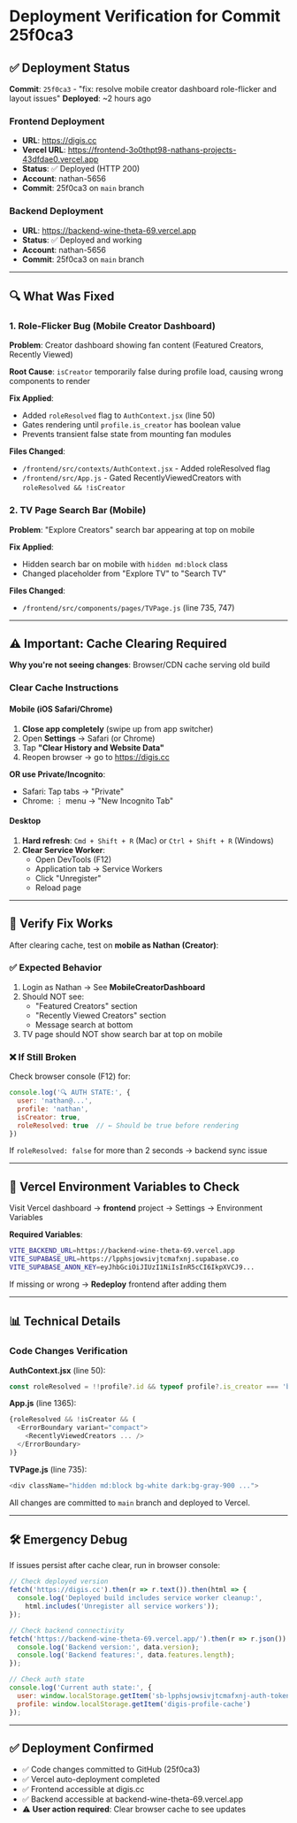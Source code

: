 # Deployment Verification for Commit 25f0ca3

## ✅ Deployment Status

**Commit**: `25f0ca3` - "fix: resolve mobile creator dashboard role-flicker and layout issues"
**Deployed**: ~2 hours ago

### Frontend Deployment
- **URL**: https://digis.cc
- **Vercel URL**: https://frontend-3o0thpt98-nathans-projects-43dfdae0.vercel.app
- **Status**: ✅ Deployed (HTTP 200)
- **Account**: nathan-5656
- **Commit**: 25f0ca3 on `main` branch

### Backend Deployment
- **URL**: https://backend-wine-theta-69.vercel.app
- **Status**: ✅ Deployed and working
- **Account**: nathan-5656
- **Commit**: 25f0ca3 on `main` branch

---

## 🔍 What Was Fixed

### 1. Role-Flicker Bug (Mobile Creator Dashboard)
**Problem**: Creator dashboard showing fan content (Featured Creators, Recently Viewed)

**Root Cause**: `isCreator` temporarily false during profile load, causing wrong components to render

**Fix Applied**:
- Added `roleResolved` flag to `AuthContext.jsx` (line 50)
- Gates rendering until `profile.is_creator` has boolean value
- Prevents transient false state from mounting fan modules

**Files Changed**:
- `/frontend/src/contexts/AuthContext.jsx` - Added roleResolved flag
- `/frontend/src/App.js` - Gated RecentlyViewedCreators with `roleResolved && !isCreator`

### 2. TV Page Search Bar (Mobile)
**Problem**: "Explore Creators" search bar appearing at top on mobile

**Fix Applied**:
- Hidden search bar on mobile with `hidden md:block` class
- Changed placeholder from "Explore TV" to "Search TV"

**Files Changed**:
- `/frontend/src/components/pages/TVPage.js` (line 735, 747)

---

## ⚠️ Important: Cache Clearing Required

**Why you're not seeing changes**: Browser/CDN cache serving old build

### Clear Cache Instructions

#### Mobile (iOS Safari/Chrome)
1. **Close app completely** (swipe up from app switcher)
2. Open **Settings** → Safari (or Chrome)
3. Tap **"Clear History and Website Data"**
4. Reopen browser → go to https://digis.cc

**OR use Private/Incognito**:
- Safari: Tap tabs → "Private"
- Chrome: ⋮ menu → "New Incognito Tab"

#### Desktop
1. **Hard refresh**: `Cmd + Shift + R` (Mac) or `Ctrl + Shift + R` (Windows)
2. **Clear Service Worker**:
   - Open DevTools (F12)
   - Application tab → Service Workers
   - Click "Unregister"
   - Reload page

---

## 🧪 Verify Fix Works

After clearing cache, test on **mobile as Nathan (Creator)**:

### ✅ Expected Behavior
1. Login as Nathan → See **MobileCreatorDashboard**
2. Should NOT see:
   - "Featured Creators" section
   - "Recently Viewed Creators" section
   - Message search at bottom
3. TV page should NOT show search bar at top on mobile

### ❌ If Still Broken
Check browser console (F12) for:
```javascript
console.log('🔍 AUTH STATE:', {
  user: 'nathan@...',
  profile: 'nathan',
  isCreator: true,
  roleResolved: true  // ← Should be true before rendering
})
```

If `roleResolved: false` for more than 2 seconds → backend sync issue

---

## 🚀 Vercel Environment Variables to Check

Visit Vercel dashboard → **frontend** project → Settings → Environment Variables

**Required Variables**:
```bash
VITE_BACKEND_URL=https://backend-wine-theta-69.vercel.app
VITE_SUPABASE_URL=https://lpphsjowsivjtcmafxnj.supabase.co
VITE_SUPABASE_ANON_KEY=eyJhbGciOiJIUzI1NiIsInR5cCI6IkpXVCJ9...
```

If missing or wrong → **Redeploy** frontend after adding them

---

## 📊 Technical Details

### Code Changes Verification

**AuthContext.jsx** (line 50):
```javascript
const roleResolved = !!profile?.id && typeof profile?.is_creator === 'boolean';
```

**App.js** (line 1365):
```javascript
{roleResolved && !isCreator && (
  <ErrorBoundary variant="compact">
    <RecentlyViewedCreators ... />
  </ErrorBoundary>
)}
```

**TVPage.js** (line 735):
```javascript
<div className="hidden md:block bg-white dark:bg-gray-900 ...">
```

All changes are committed to `main` branch and deployed to Vercel.

---

## 🛠️ Emergency Debug

If issues persist after cache clear, run in browser console:

```javascript
// Check deployed version
fetch('https://digis.cc').then(r => r.text()).then(html => {
  console.log('Deployed build includes service worker cleanup:',
    html.includes('Unregister all service workers'));
});

// Check backend connectivity
fetch('https://backend-wine-theta-69.vercel.app/').then(r => r.json()).then(data => {
  console.log('Backend version:', data.version);
  console.log('Backend features:', data.features.length);
});

// Check auth state
console.log('Current auth state:', {
  user: window.localStorage.getItem('sb-lpphsjowsivjtcmafxnj-auth-token'),
  profile: window.localStorage.getItem('digis-profile-cache')
});
```

---

## ✅ Deployment Confirmed

- ✅ Code changes committed to GitHub (25f0ca3)
- ✅ Vercel auto-deployment completed
- ✅ Frontend accessible at digis.cc
- ✅ Backend accessible at backend-wine-theta-69.vercel.app
- ⚠️ **User action required**: Clear browser cache to see updates
